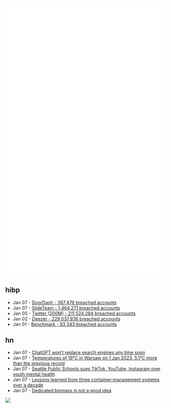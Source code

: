 ![Metrics](https://raw.githubusercontent.com/phixion/phixion/master/metrics.svg)

## hibp

<!--
for https://github.com/phixion/phixion/blob/main/.github/workflows/feeds.yml
-->
<!--START_SECTION:haveibeenpwnd-->
- Jan 07 - [DoorDash - 367,476 breached accounts](https://haveibeenpwned.com/PwnedWebsites#DoorDash)
- Jan 07 - [SlideTeam - 1,464,271 breached accounts](https://haveibeenpwned.com/PwnedWebsites#SlideTeam)
- Jan 05 - [Twitter (200M) - 211,524,284 breached accounts](https://haveibeenpwned.com/PwnedWebsites#Twitter200M)
- Jan 02 - [Deezer - 229,037,936 breached accounts](https://haveibeenpwned.com/PwnedWebsites#Deezer)
- Jan 01 - [Benchmark - 93,343 breached accounts](https://haveibeenpwned.com/PwnedWebsites#Benchmark)
<!--END_SECTION:haveibeenpwnd-->

## hn

<!--
for https://github.com/phixion/phixion/blob/main/.github/workflows/feeds.yml
-->
<!--START_SECTION:hn-->
- Jan 07 - [ChatGPT won’t replace search engines any time soon](https://www.algolia.com/blog/ai/why-chatgpt-wont-replace-search-engines-any-time-soon/)
- Jan 07 - [Temperatures of 19℃ in Warsaw on 1 Jan 2023, 5.1℃ more than the previous record](https://www.ft.com/content/81af6ef5-e241-4496-ac36-38d3fcfe0956)
- Jan 07 - [Seattle Public Schools sues TikTok, YouTube, Instagram over youth mental health](https://www.geekwire.com/2023/seattle-public-schools-sues-tiktok-youtube-instagram-and-others-seeking-compensation-for-youth-mental-health-crisis/)
- Jan 07 - [Lessons learned from three container-management systems over a decade](https://queue.acm.org/detail.cfm?id=2898444)
- Jan 07 - [Dedicated biomass is not a good idea](https://climateer.substack.com/p/biomass)
<!--END_SECTION:hn-->

<!--
for https://yhype.me
-->
![](https://hit.yhype.me/github/profile?user_id=13013670)
